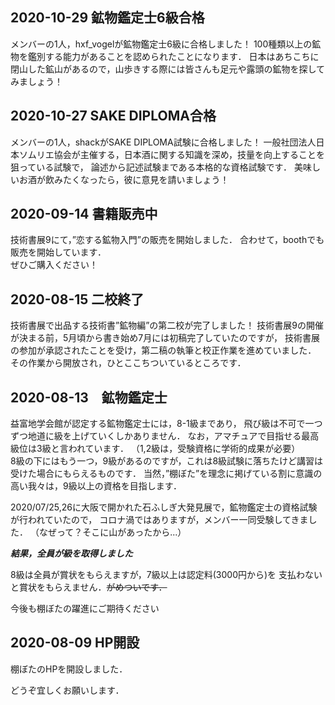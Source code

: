 ## 2020-10-29 鉱物鑑定士6級合格
メンバーの1人，hxf_vogelが鉱物鑑定士6級に合格しました！
100種類以上の鉱物を鑑別する能力があることを認められたことになります．
日本はあちこちに閉山した鉱山があるので，山歩きする際には皆さんも足元や露頭の鉱物を探してみましょう！

## 2020-10-27 SAKE DIPLOMA合格
メンバーの1人，shackがSAKE DIPLOMA試験に合格しました！
一般社団法人日本ソムリエ協会が主催する，日本酒に関する知識を深め，技量を向上することを狙っている試験で，
論述から記述試験まである本格的な資格試験です．
美味しいお酒が飲みたくなったら，彼に意見を請いましょう！

## 2020-09-14 書籍販売中
技術書展9にて，”恋する鉱物入門”の販売を開始しました．
合わせて，boothでも販売を開始しています．  
ぜひご購入ください！

## 2020-08-15 二校終了
技術書展で出品する技術書”鉱物編”の第二校が完了しました！
技術書展9の開催が決まる前，5月頃から書き始め7月には初稿完了していたのですが，
技術書展の参加が承認されたことを受け，第二稿の執筆と校正作業を進めていました．
その作業から開放され，ひとここちついているところです．

## 2020-08-13　鉱物鑑定士
益富地学会館が認定する鉱物鑑定士には，8-1級まであり，
飛び級は不可で一つずつ地道に級を上げていくしかありません．
なお，アマチュアで目指せる最高級位は3級と言われています．
（1,2級は，受験資格に学術的成果が必要）  
8級の下にはもう一つ，9級があるのですが，これは8級試験に落ちたけど講習は受けた場合にもらえるものです．
当然，”棚ぼた”を理念に掲げている割に意識の高い我々は，9級以上の資格を目指します．

2020/07/25,26に大阪で開かれた石ふしぎ大発見展で，鉱物鑑定士の資格試験が行われていたので，
コロナ渦ではありますが，メンバー一同受験してきました．
（なぜって？そこに山があったから...）

___結果，全員が級を取得しました___

8級は全員が賞状をもらえますが，7級以上は認定料(3000円から)を
支払わないと賞状をもらえません．~~がめついです．~~  

今後も棚ぼたの躍進にご期待ください

## 2020-08-09 HP開設
棚ぼたのHPを開設しました．  

どうぞ宜しくお願いします．
